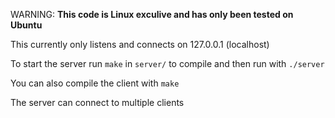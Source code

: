 WARNING: **This code is Linux exculive and has only been tested on Ubuntu**

This currently only listens and connects on 127.0.0.1 (localhost)

To start the server run `make` in `server/` to compile and then run with `./server`

You can also compile the client with `make` 

The server can connect to multiple clients
